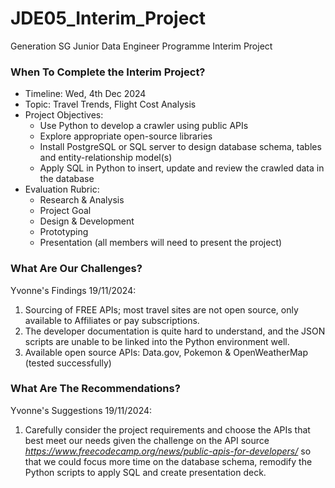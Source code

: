 # JDE05_Interim_Project
Generation SG Junior Data Engineer Programme Interim Project 


### When To Complete the Interim Project?
- Timeline: Wed, 4th Dec 2024
- Topic: Travel Trends, Flight Cost Analysis
- Project Objectives:
  - Use Python to develop a crawler using public APIs
  - Explore appropriate open-source libraries
  - Install PostgreSQL or SQL server to design database schema, tables and entity-relationship model(s)
  - Apply SQL in Python to insert, update and review the crawled data in the database
- Evaluation Rubric:
  - Research & Analysis
  - Project Goal
  - Design & Development
  - Prototyping
  - Presentation (all members will need to present the project)


### What Are Our Challenges?
Yvonne's Findings 19/11/2024:
1. Sourcing of FREE APIs; most travel sites are not open source, only available to Affiliates or pay subscriptions.
2. The developer documentation is quite hard to understand, and the JSON scripts are unable to be linked into the Python environment well.
3. Available open source APIs: Data.gov, Pokemon & OpenWeatherMap (tested successfully)


### What Are The Recommendations?
Yvonne's Suggestions 19/11/2024:
1. Carefully consider the project requirements and choose the APIs that best meet our needs given the challenge on the API source _https://www.freecodecamp.org/news/public-apis-for-developers/_ so that we could focus more time on the database schema, remodify the Python scripts to apply SQL and create presentation deck.

